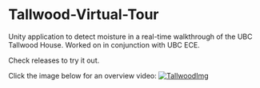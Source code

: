 # Tallwood-Virtual-Tour
Unity application to detect moisture in a real-time walkthrough of the UBC Tallwood House. Worked on in conjunction with UBC ECE.

Check releases to try it out.

Click the image below for an overview video:
[![TallwoodImg](http://i3.ytimg.com/vi/4hNkxYDLa_g/maxresdefault.jpg)](https://www.youtube.com/watch?v=4hNkxYDLa_g)
